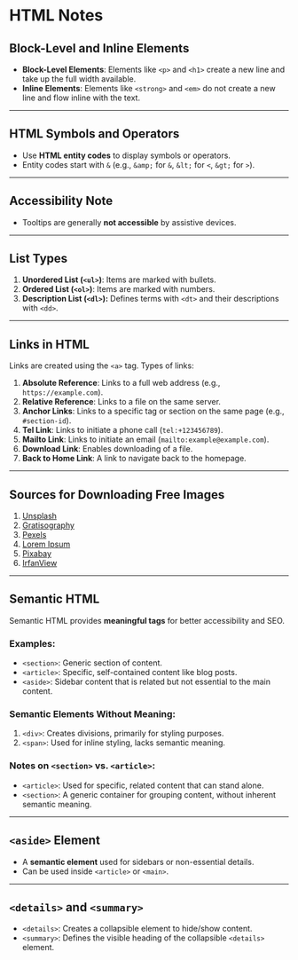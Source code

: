 # HTML Notes

## Block-Level and Inline Elements

- **Block-Level Elements**: Elements like `<p>` and `<h1>` create a new line and take up the full width available.
- **Inline Elements**: Elements like `<strong>` and `<em>` do not create a new line and flow inline with the text.

---

## HTML Symbols and Operators

- Use **HTML entity codes** to display symbols or operators.
- Entity codes start with `&` (e.g., `&amp;` for `&`, `&lt;` for `<`, `&gt;` for `>`).

---

## Accessibility Note

- Tooltips are generally **not accessible** by assistive devices.

---

## List Types

1. **Unordered List (`<ul>`)**: Items are marked with bullets.
2. **Ordered List (`<ol>`)**: Items are marked with numbers.
3. **Description List (`<dl>`):** Defines terms with `<dt>` and their descriptions with `<dd>`.

---

## Links in HTML

Links are created using the `<a>` tag. Types of links:

1. **Absolute Reference**: Links to a full web address (e.g., `https://example.com`).
2. **Relative Reference**: Links to a file on the same server.
3. **Anchor Links**: Links to a specific tag or section on the same page (e.g., `#section-id`).
4. **Tel Link**: Links to initiate a phone call (`tel:+123456789`).
5. **Mailto Link**: Links to initiate an email (`mailto:example@example.com`).
6. **Download Link**: Enables downloading of a file.
7. **Back to Home Link**: A link to navigate back to the homepage.

---

## Sources for Downloading Free Images

1. [Unsplash](https://unsplash.com)
2. [Gratisography](https://gratisography.com)
3. [Pexels](https://pexels.com)
4. [Lorem Ipsum](https://loremipsum.io)
5. [Pixabay](https://pixabay.com)
6. [IrfanView](https://www.irfanview.com)

---

## Semantic HTML

Semantic HTML provides **meaningful tags** for better accessibility and SEO.

### Examples:

- `<section>`: Generic section of content.
- `<article>`: Specific, self-contained content like blog posts.
- `<aside>`: Sidebar content that is related but not essential to the main content.

### Semantic Elements Without Meaning:

1. `<div>`: Creates divisions, primarily for styling purposes.
2. `<span>`: Used for inline styling, lacks semantic meaning.

### Notes on `<section>` vs. `<article>`:

- `<article>`: Used for specific, related content that can stand alone.
- `<section>`: A generic container for grouping content, without inherent semantic meaning.

---

## `<aside>` Element

- A **semantic element** used for sidebars or non-essential details.
- Can be used inside `<article>` or `<main>`.

---

## `<details>` and `<summary>`

- `<details>`: Creates a collapsible element to hide/show content.
- `<summary>`: Defines the visible heading of the collapsible `<details>` element.
